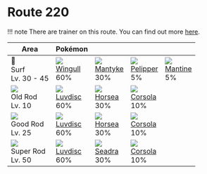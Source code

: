 # Route 220

!!! note
    There are trainer on this route. You can find out more [here](../../trainer_changes/route_220/).


Area                                  | Pokémon                      | &nbsp;                       | &nbsp;                       | &nbsp;
---                                   | ---                          | ---                          | ---                          | ---
🌊<br>Surf<br>Lv. 30 - 45              | ![][278]<br>[Wingull]<br>60% | ![][458]<br>[Mantyke]<br>30% | ![][279]<br>[Pelipper]<br>5% | ![][226]<br>[Mantine]<br>5%
![][old-rod]<br>Old Rod<br>Lv. 10     | ![][370]<br>[Luvdisc]<br>60% | ![][116]<br>[Horsea]<br>30%  | ![][222]<br>[Corsola]<br>10% | &nbsp;
![][good-rod]<br>Good Rod<br>Lv. 25   | ![][370]<br>[Luvdisc]<br>60% | ![][116]<br>[Horsea]<br>30%  | ![][222]<br>[Corsola]<br>10% | &nbsp;
![][super-rod]<br>Super Rod<br>Lv. 50 | ![][370]<br>[Luvdisc]<br>60% | ![][117]<br>[Seadra]<br>30%  | ![][222]<br>[Corsola]<br>10% | &nbsp;

[Horsea]: ../../pokemon_changes/116/
[Seadra]: ../../pokemon_changes/117/
[Corsola]: ../../pokemon_changes/222/
[Mantine]: ../../pokemon_changes/226/
[Wingull]: ../../pokemon_changes/278/
[Pelipper]: ../../pokemon_changes/279/
[Luvdisc]: ../../pokemon_changes/370/
[Mantyke]: ../../pokemon_changes/458/
[good-rod]: ../img/items/good-rod.png
[old-rod]: ../img/items/old-rod.png
[super-rod]: ../img/items/super-rod.png
[116]: ../img/pokemon/116.png
[117]: ../img/pokemon/117.png
[222]: ../img/pokemon/222.png
[226]: ../img/pokemon/226.png
[278]: ../img/pokemon/278.png
[279]: ../img/pokemon/279.png
[370]: ../img/pokemon/370.png
[458]: ../img/pokemon/458.png
